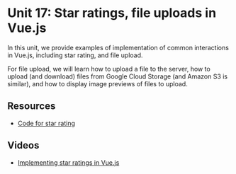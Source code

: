 # Unit 17: Star ratings, file uploads in Vue.js

In this unit, we provide examples of implementation of common interactions in Vue.js, including star rating, and file upload. 

For file upload, we will learn how to upload a file to the server, how to upload (and download) files from Google Cloud Storage (and Amazon S3 is similar), and how to display image previews of files to upload. 

## Resources

* [Code for star rating](https://bitbucket.org/luca_de_alfaro/star_ratings_2021/)

## Videos

* [Implementing star ratings in Vue.js](https://youtu.be/IzkwpjE49Gs)

